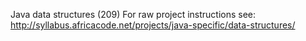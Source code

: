 Java data structures (209)
For raw project instructions see: http://syllabus.africacode.net/projects/java-specific/data-structures/